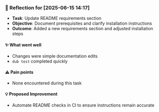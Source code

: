 ### :book: Reflection for [2025-06-15 14:17]
  - **Task**: Update README requirements section
  - **Objective**: Document prerequisites and clarify installation instructions
  - **Outcome**: Added a new requirements section and adjusted installation steps

#### :sparkles: What went well
  - Changes were simple documentation edits
  - `dub test` completed quickly

#### :warning: Pain points
  - None encountered during this task

#### :bulb: Proposed Improvement
  - Automate README checks in CI to ensure instructions remain accurate
